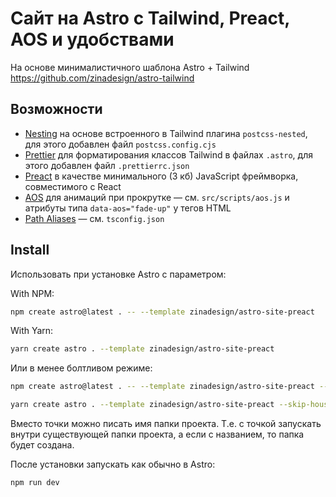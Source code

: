 # Сайт на Astro с Tailwind, Preact, AOS и удобствами

На основе минималистичного шаблона Astro + Tailwind https://github.com/zinadesign/astro-tailwind

## Возможности

* [Nesting](https://tailwindcss.com/docs/using-with-preprocessors#nesting) на основе встроенного в Tailwind плагина `postcss-nested`, для этого добавлен файл `postcss.config.cjs`
* [Prettier](https://prettier.io/) для форматирования классов Tailwind в файлах `.astro`, для этого добавлен файл `.prettierrc.json`
* [Preact](https://preactjs.com/) в качестве минимального (3 кб) JavaScript фреймворка, совместимого с React
* [AOS](https://michalsnik.github.io/aos/) для анимаций при прокрутке — см. `src/scripts/aos.js` и атрибуты типа `data-aos="fade-up"` у тегов HTML
* [Path Aliases](https://docs.astro.build/en/guides/aliases/) — см. `tsconfig.json`

## Install

Использовать при установке Astro с параметром:

With NPM:

```bash
npm create astro@latest . -- --template zinadesign/astro-site-preact
```

With Yarn:

```bash
yarn create astro . --template zinadesign/astro-site-preact
```

Или в менее болтливом режиме:

```bash
npm create astro@latest . -- --template zinadesign/astro-site-preact --skip-houston --install --no-git
```

```bash
yarn create astro . --template zinadesign/astro-site-preact --skip-houston --install --no-git
```

Вместо точки можно писать имя папки проекта. Т.е. с точкой запускать внутри существующей папки проекта, а если с названием, то папка будет создана.

После установки запускать как обычно в Astro:

```bash
npm run dev
```